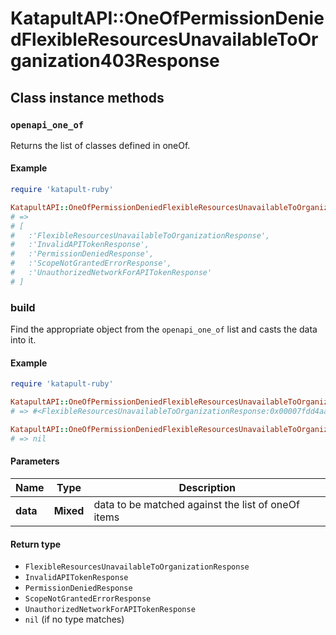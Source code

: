 # KatapultAPI::OneOfPermissionDeniedFlexibleResourcesUnavailableToOrganization403Response

## Class instance methods

### `openapi_one_of`

Returns the list of classes defined in oneOf.

#### Example

```ruby
require 'katapult-ruby'

KatapultAPI::OneOfPermissionDeniedFlexibleResourcesUnavailableToOrganization403Response.openapi_one_of
# =>
# [
#   :'FlexibleResourcesUnavailableToOrganizationResponse',
#   :'InvalidAPITokenResponse',
#   :'PermissionDeniedResponse',
#   :'ScopeNotGrantedErrorResponse',
#   :'UnauthorizedNetworkForAPITokenResponse'
# ]
```

### build

Find the appropriate object from the `openapi_one_of` list and casts the data into it.

#### Example

```ruby
require 'katapult-ruby'

KatapultAPI::OneOfPermissionDeniedFlexibleResourcesUnavailableToOrganization403Response.build(data)
# => #<FlexibleResourcesUnavailableToOrganizationResponse:0x00007fdd4aab02a0>

KatapultAPI::OneOfPermissionDeniedFlexibleResourcesUnavailableToOrganization403Response.build(data_that_doesnt_match)
# => nil
```

#### Parameters

| Name | Type | Description |
| ---- | ---- | ----------- |
| **data** | **Mixed** | data to be matched against the list of oneOf items |

#### Return type

- `FlexibleResourcesUnavailableToOrganizationResponse`
- `InvalidAPITokenResponse`
- `PermissionDeniedResponse`
- `ScopeNotGrantedErrorResponse`
- `UnauthorizedNetworkForAPITokenResponse`
- `nil` (if no type matches)


